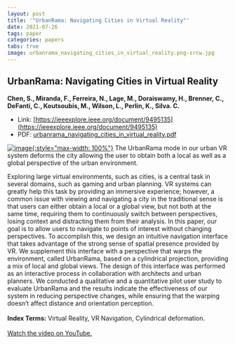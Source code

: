 ```yaml
---
layout: post
title: '"UrbanRama: Navigating Cities in Virtual Reality"'
date: 2021-07-26
tags: paper
categories: papers
tabs: true
image: urbanrama_navigating_cities_in_virtual_reality.png-srcw.jpg
---
```


## UrbanRama: Navigating Cities in Virtual Reality
**Chen, S., Miranda, F., Ferreira, N., Lage, M., Doraiswamy, H., Brenner, C., DeFanti, C., Koutsoubis, M., Wilson, L., Perlin, K., Silva. C.**
- Link: [https://ieeexplore.ieee.org/document/9495135](https://ieeexplore.ieee.org/document/9495135)
- PDF: [urbanrama_navigating_cities_in_virtual_reality.pdf](/documents/urbanrama_navigating_cities_in_virtual_reality.pdf)


[![image](https://www.evl.uic.edu/output/originals/urbanrama_navigating_cities_in_virtual_reality.png-srcw.jpg){:style="max-width: 100%"}](https://www.evl.uic.edu/output/originals/urbanrama_navigating_cities_in_virtual_reality.png-srcw.jpg)
The UrbanRama mode in our urban VR system deforms the city allowing the user to obtain both a local as well as a global perspective of the urban environment.

Exploring large virtual environments, such as cities, is a central task in several domains, such as gaming and urban planning. VR systems can greatly help this task by providing an immersive experience; however, a common issue with viewing and navigating a city in the traditional sense is that users can either obtain a local or a global view, but not both at the same time, requiring them to continuously switch between perspectives, losing context and distracting them from their analysis. In this paper, our goal is to allow users to navigate to points of interest without changing perspectives. To accomplish this, we design an intuitive navigation interface that takes advantage of the strong sense of spatial presence provided by VR. We supplement this interface with a perspective that warps the environment, called UrbanRama, based on a cylindrical projection, providing a mix of local and global views. The design of this interface was performed as an interactive process in collaboration with architects and urban planners. We conducted a qualitative and a quantitative pilot user study to evaluate UrbanRama and the results indicate the effectiveness of our system in reducing perspective changes, while ensuring that the warping doesn&rsquo;t affect distance and orientation perception.<br><br>
<strong>Index Terms:</strong> Virtual Reality, VR Navigation, Cylindrical deformation.<br><br>
<a href="https://youtu.be/M8BFZnxq-Qg">Watch the video on YouTube.</a>